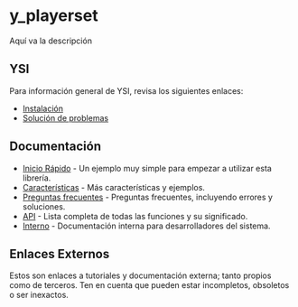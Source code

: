 # y_playerset

Aquí va la descripción

## YSI

Para información general de YSI, revisa los siguientes enlaces:

* [Instalación](../instalacion.md)
* [Solución de problemas](../solucion-problemas.md)

## Documentación

* [Inicio Rápido](y_playerset/inicio-rapido.md) - Un ejemplo muy simple para empezar a utilizar esta librería.
* [Características](y_playerset/caracteristicas.md) - Más características y ejemplos.
* [Preguntas frecuentes](y_playerset/preguntas-frecuentes.md) - Preguntas frecuentes, incluyendo errores y soluciones.
* [API](y_playerset/api.md) - Lista completa de todas las funciones y su significado.
* [Interno](y_playerset/interno.md) - Documentación interna para desarrolladores del sistema.

## Enlaces Externos

Estos son enlaces a tutoriales y documentación externa; tanto propios como de terceros. Ten en cuenta que pueden estar incompletos, obsoletos o ser inexactos.
